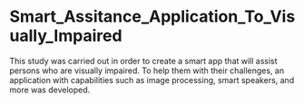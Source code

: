 # Smart_Assitance_Application_To_Visually_Impaired
This study was carried out in order to create a smart app that will assist persons who are visually impaired. To help them with their challenges, an application with capabilities such as image processing, smart speakers, and more was developed.
